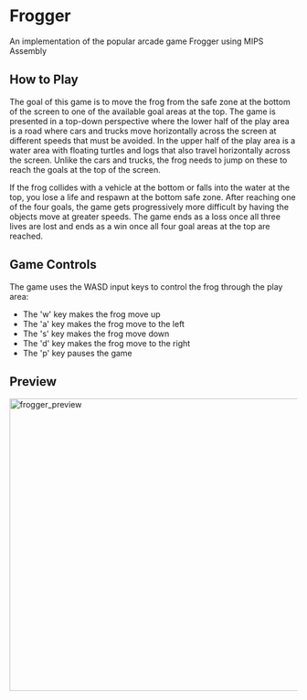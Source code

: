 # Frogger
An implementation of the popular arcade game Frogger using MIPS Assembly

## How to Play
The goal of this game is to move the frog from the safe zone at the bottom of the screen 
to one of the available goal areas at the top. The game is presented in a top-down perspective 
where the lower half of the play area is a road where cars and trucks move horizontally
across the screen at different speeds that must be avoided. In the upper half of the play 
area is a water area with floating turtles and logs that also travel horizontally across the
screen. Unlike the cars and trucks, the frog needs to jump on these to reach the goals at the
top of the screen.

If the frog collides with a vehicle at the bottom or falls into the water at the top, you
lose a life and respawn at the bottom safe zone. After reaching one of the four goals, the game 
gets progressively more difficult by having the objects move at greater speeds. The game ends 
as a loss once all three lives are lost and ends as a win once all four goal areas at the top 
are reached. 

## Game Controls
The game uses the WASD input keys to control the
frog through the play area:

* The 'w' key makes the frog move up
* The 'a' key makes the frog move to the left
* The 's' key makes the frog move down
* The 'd' key makes the frog move to the right
* The 'p' key pauses the game

## Preview
<img width="512" alt="frogger_preview" src="https://user-images.githubusercontent.com/63919507/166163510-3f431f88-6833-4efd-999f-39882219e5b9.png">
